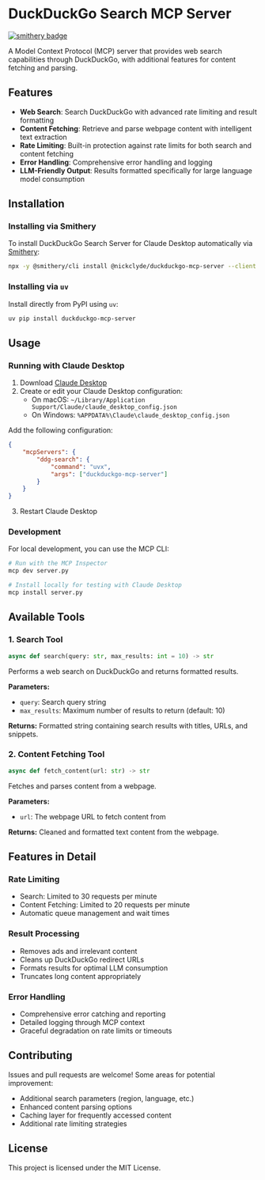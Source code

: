 # DuckDuckGo Search MCP Server

[![smithery badge](https://smithery.ai/badge/@nickclyde/duckduckgo-mcp-server)](https://smithery.ai/server/@nickclyde/duckduckgo-mcp-server)

A Model Context Protocol (MCP) server that provides web search capabilities through DuckDuckGo, with additional features for content fetching and parsing.

## Features

- **Web Search**: Search DuckDuckGo with advanced rate limiting and result formatting
- **Content Fetching**: Retrieve and parse webpage content with intelligent text extraction
- **Rate Limiting**: Built-in protection against rate limits for both search and content fetching
- **Error Handling**: Comprehensive error handling and logging
- **LLM-Friendly Output**: Results formatted specifically for large language model consumption

## Installation

### Installing via Smithery

To install DuckDuckGo Search Server for Claude Desktop automatically via [Smithery](https://smithery.ai/server/@nickclyde/duckduckgo-mcp-server):

```bash
npx -y @smithery/cli install @nickclyde/duckduckgo-mcp-server --client claude
```

### Installing via `uv`

Install directly from PyPI using `uv`:

```bash
uv pip install duckduckgo-mcp-server
```

## Usage

### Running with Claude Desktop

1. Download [Claude Desktop](https://claude.ai/download)
2. Create or edit your Claude Desktop configuration:
   - On macOS: `~/Library/Application Support/Claude/claude_desktop_config.json`
   - On Windows: `%APPDATA%\Claude\claude_desktop_config.json`

Add the following configuration:

```json
{
    "mcpServers": {
        "ddg-search": {
            "command": "uvx",
            "args": ["duckduckgo-mcp-server"]
        }
    }
}
```

3. Restart Claude Desktop

### Development

For local development, you can use the MCP CLI:

```bash
# Run with the MCP Inspector
mcp dev server.py

# Install locally for testing with Claude Desktop
mcp install server.py
```
## Available Tools

### 1. Search Tool

```python
async def search(query: str, max_results: int = 10) -> str
```

Performs a web search on DuckDuckGo and returns formatted results.

**Parameters:**
- `query`: Search query string
- `max_results`: Maximum number of results to return (default: 10)

**Returns:**
Formatted string containing search results with titles, URLs, and snippets.

### 2. Content Fetching Tool

```python
async def fetch_content(url: str) -> str
```

Fetches and parses content from a webpage.

**Parameters:**
- `url`: The webpage URL to fetch content from

**Returns:**
Cleaned and formatted text content from the webpage.

## Features in Detail

### Rate Limiting

- Search: Limited to 30 requests per minute
- Content Fetching: Limited to 20 requests per minute
- Automatic queue management and wait times

### Result Processing

- Removes ads and irrelevant content
- Cleans up DuckDuckGo redirect URLs
- Formats results for optimal LLM consumption
- Truncates long content appropriately

### Error Handling

- Comprehensive error catching and reporting
- Detailed logging through MCP context
- Graceful degradation on rate limits or timeouts

## Contributing

Issues and pull requests are welcome! Some areas for potential improvement:

- Additional search parameters (region, language, etc.)
- Enhanced content parsing options
- Caching layer for frequently accessed content
- Additional rate limiting strategies

## License

This project is licensed under the MIT License.
